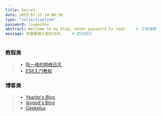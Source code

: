 ```yaml
---
title: Secret
date: 2019-07-25 14:00:50
type: "collectionlink"
password: liugezhou
abstract: Welcome to my blog, enter password to read.    # 文章摘要
message: 你需要输入密码访问.    # 密码提示
---
```

### 教程类
> + [阮一峰的网络日志](http://www.ruanyifeng.com/blog/)
> + [ES6入门教程](http://es6.ruanyifeng.com/)

### 博客类
> + [Yearito's Blog](http://yearito.cn/posts/hexo-advanced-settings.html)
> + [diygod's Blog](https://diygod.me/)
> + [Geekplux](https://geekplux.com/)